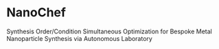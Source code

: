 # NanoChef
Synthesis Order/Condition Simultaneous Optimization for Bespoke Metal Nanoparticle Synthesis via Autonomous Laboratory
